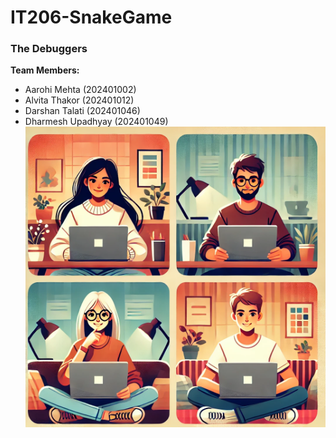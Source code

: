 # IT206-SnakeGame
### The Debuggers
**Team Members:**
- Aarohi Mehta (202401002)
- Alvita Thakor (202401012)
- Darshan Talati (202401046)
- Dharmesh Upadhyay (202401049)
![Alt Text](GroupIcon.jpg)
